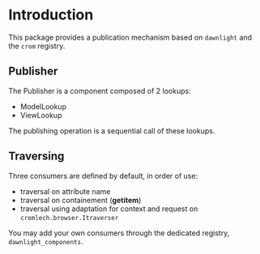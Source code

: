 Introduction
============

This package provides a publication mechanism based on `dawnlight`
and the `crom` registry.


Publisher
---------

The Publisher is a component composed of 2 lookups:

  - ModelLookup
  - ViewLookup

The publishing operation is a sequential call of these lookups.


Traversing
----------

Three consumers are defined by default, in order of use:

- traversal on attribute name
- traversal on containement (__getitem__)
- traversal using adaptation for context and request 
  on `cromlech.browser.Itraverser`

You may add your own consumers through the dedicated registry,
`dawnlight_components`.
